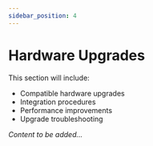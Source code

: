 ```yaml
---
sidebar_position: 4
---
```


# Hardware Upgrades

<!-- TODO: Add hardware upgrade guide -->

This section will include:
- Compatible hardware upgrades
- Integration procedures
- Performance improvements
- Upgrade troubleshooting

*Content to be added...*

